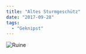 ```yaml
---
title: "Altes Sturmgeschütz"
date: "2017-09-28"
tags:
  - "Geknipst"
---
```


![Ruine](/img/spiegel-1024x768.jpg)
